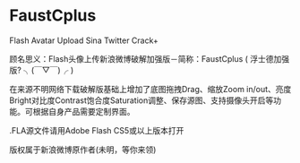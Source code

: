 FaustCplus
==========

Flash Avatar Upload Sina Twitter Crack+

顾名思义：Flash头像上传新浪微博破解加强版－简称：FaustCplus ( 浮士德加强版?  ╮(￣▽￣)╭ )

在来源不明网络下载破解版基础上增加了底图拖拽Drag、缩放Zoom in/out、亮度Bright对比度Contrast饱合度Saturation调整、保存源图、支持摄像头开启等功能。可根据自身产品需要定制界面。

.FLA源文件请用Adobe Flash CS5或以上版本打开

版权属于新浪微博原作者(未明，等你来领)
